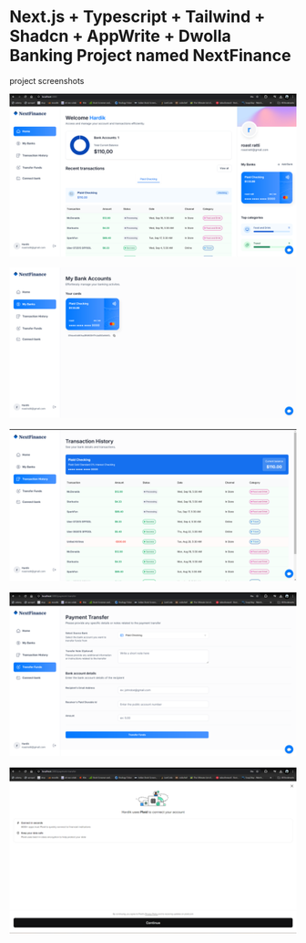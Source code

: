 # Next.js + Typescript + Tailwind + Shadcn + AppWrite + Dwolla Banking Project named NextFinance



project screenshots




![Home page](image-1.png)
<br>
<br>
![Bank accounts](image-2.png)
<br>
<br>
![Transaction History](image-3.png)
<br>
<br>
![Transfer Funds](image-4.png)
<br>
<br>
![Adding another bank account using plaid(only american banks supported now)](image-5.png)
<br>
<br>

